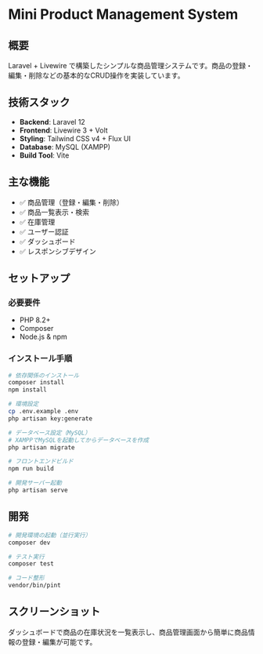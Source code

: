 # Mini Product Management System

## 概要

Laravel + Livewire で構築したシンプルな商品管理システムです。商品の登録・編集・削除などの基本的なCRUD操作を実装しています。

## 技術スタック

- **Backend**: Laravel 12
- **Frontend**: Livewire 3 + Volt
- **Styling**: Tailwind CSS v4 + Flux UI
- **Database**: MySQL (XAMPP)
- **Build Tool**: Vite

## 主な機能

- ✅ 商品管理（登録・編集・削除）
- ✅ 商品一覧表示・検索
- ✅ 在庫管理
- ✅ ユーザー認証
- ✅ ダッシュボード
- ✅ レスポンシブデザイン

## セットアップ

### 必要要件
- PHP 8.2+
- Composer
- Node.js & npm

### インストール手順

```bash
# 依存関係のインストール
composer install
npm install

# 環境設定
cp .env.example .env
php artisan key:generate

# データベース設定（MySQL）
# XAMPPでMySQLを起動してからデータベースを作成
php artisan migrate

# フロントエンドビルド
npm run build

# 開発サーバー起動
php artisan serve
```

## 開発

```bash
# 開発環境の起動（並行実行）
composer dev

# テスト実行
composer test

# コード整形
vendor/bin/pint
```

## スクリーンショット

ダッシュボードで商品の在庫状況を一覧表示し、商品管理画面から簡単に商品情報の登録・編集が可能です。
